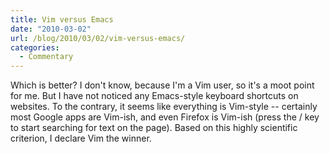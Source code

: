 ```yaml
---
title: Vim versus Emacs
date: "2010-03-02"
url: /blog/2010/03/02/vim-versus-emacs/
categories:
  - Commentary
---
```

Which is better? I don't know, because I'm a Vim user, so it's a moot point for me. But I have not noticed any Emacs-style keyboard shortcuts on websites. To the contrary, it seems like everything is Vim-style -- certainly most Google apps are Vim-ish, and even Firefox is Vim-ish (press the / key to start searching for text on the page). Based on this highly scientific criterion, I declare Vim the winner.


